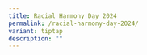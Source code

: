 ```yaml
---
title: Racial Harmony Day 2024
permalink: /racial-harmony-day-2024/
variant: tiptap
description: ""
---
```

